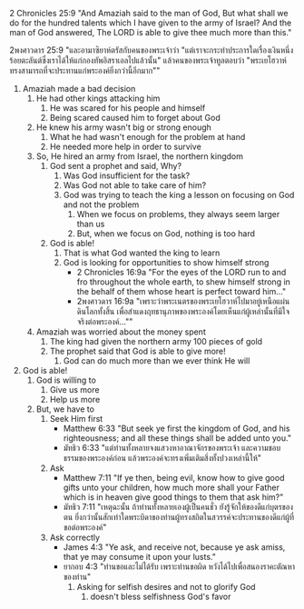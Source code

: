 2 Chronicles 25:9 "And Amaziah said to the man of God, But what shall we do for the hundred talents which I have given to the army of Israel? And the man of God answered, The LORD is able to give thee much more than this."

2พงศาวดาร 25:9 "และอามาซิยาห์ตรัสกับคนของพระเจ้าว่า "แต่เราจะกระทำประการใดเรื่องเงินหนึ่งร้อยตะลันต์ซึ่งเราได้ให้แก่กองทัพอิสราเอลไปแล้วนั้น" แล้วคนของพระเจ้าทูลตอบว่า "พระเยโฮวาห์ทรงสามารถที่จะประทานแก่พระองค์ยิ่งกว่านี้อีกมาก""

1. Amaziah made a bad decision   
   1. He had other kings attacking him
      1. He was scared for his people and himself
      2. Being scared caused him to forget about God
   2. He knew his army wasn't big or strong enough
      1. What he had wasn't enough for the problem at hand
      2. He needed more help in order to survive
   3. So, He hired an army from Israel, the northern kingdom
      1. God sent a prophet and said, Why?
         1. Was God insufficient for the task?
         2. Was God not able to take care of him?
         3. God was trying to teach the king a lesson on focusing on God and not the problem
            1. When we focus on problems, they always seem larger than us
            2. But, when we focus on God, nothing is too hard
      2. God is able!
         1. That is what God wanted the king to learn
         2. God is looking for opportunities to show himself strong
            - 2 Chronicles 16:9a "For the eyes of the LORD run to and fro throughout the whole earth, to shew himself strong in the behalf of them whose heart is perfect toward him..."
			- 2พงศาวดาร 16:9a "เพราะว่าพระเนตรของพระเยโฮวาห์ไปมาอยู่เหนือแผ่นดินโลกทั้งสิ้น เพื่อสำแดงฤทธานุภาพของพระองค์โดยเห็นแก่ผู้เหล่านั้นที่มีใจจริงต่อพระองค์...""
   1. Amaziah was worried about the money spent
      1. The king had given the northern army 100 pieces of gold
      2. The prophet said that God is able to give more!
         1. God can do much more than we ever think He will
2. God is able!
   1. God is willing to 
      1. Give us more
      2. Help us more
   2. But, we have to
      1. Seek Him first
         - Matthew 6:33 "But seek ye first the kingdom of God, and his righteousness; and all these things shall be added unto you."
         - มัทธิว 6:33 "แต่ท่านทั้งหลายจงแสวงหาอาณาจักรของพระเจ้า และความชอบธรรมของพระองค์ก่อน แล้วพระองค์จะทรงเพิ่มเติมสิ่งทั้งปวงเหล่านี้ให้"
      2. Ask
         - Matthew 7:11 "If ye then, being evil, know how to give good gifts unto your children, how much more shall your Father which is in heaven give good things to them that ask him?"
         - มัทธิว 7:11 "เหตุฉะนั้น ถ้าท่านทั้งหลายเองผู้เป็นคนชั่ว ยังรู้จักให้ของดีแก่บุตรของตน ยิ่งกว่านั้นสักเท่าใดพระบิดาของท่านผู้ทรงสถิตในสวรรค์จะประทานของดีแก่ผู้ที่ขอต่อพระองค์"
      3. Ask correctly
         - James 4:3 "Ye ask, and receive not, because ye ask amiss, that ye may consume it upon your lusts."
         - ยากอบ 4:3 "ท่านขอและไม่ได้รับ เพราะท่านขอผิด หวังได้ไปเพื่อสนองราคะตัณหาของท่าน"
            1. Asking for selfish desires and not to glorify God 
               1. doesn't bless selfishness God's favor